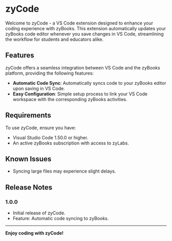 # zyCode 

Welcome to zyCode - a VS Code extension designed to enhance your coding experience with zyBooks. This extension automatically updates your zyBooks code editor whenever you save changes in VS Code, streamlining the workflow for students and educators alike.

## Features

zyCode offers a seamless integration between VS Code and the zyBooks platform, providing the following features:

- **Automatic Code Sync**: Automatically syncs code to your zyBooks editor upon saving in VS Code.
- **Easy Configuration**: Simple setup process to link your VS Code workspace with the corresponding zyBooks activities.

## Requirements

To use zyCode, ensure you have:

- Visual Studio Code 1.50.0 or higher.
- An active zyBooks subscription with access to zyLabs.

## Known Issues

- Syncing large files may experience slight delays.

## Release Notes

### 1.0.0

- Initial release of zyCode.
- Feature: Automatic code syncing to zyBooks.


---

**Enjoy coding with zyCode!**

